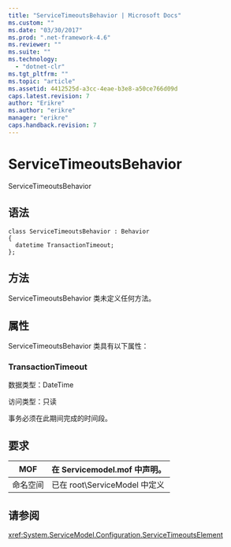 ```yaml
---
title: "ServiceTimeoutsBehavior | Microsoft Docs"
ms.custom: ""
ms.date: "03/30/2017"
ms.prod: ".net-framework-4.6"
ms.reviewer: ""
ms.suite: ""
ms.technology: 
  - "dotnet-clr"
ms.tgt_pltfrm: ""
ms.topic: "article"
ms.assetid: 4412525d-a3cc-4eae-b3e8-a50ce766d09d
caps.latest.revision: 7
author: "Erikre"
ms.author: "erikre"
manager: "erikre"
caps.handback.revision: 7
---
```

# ServiceTimeoutsBehavior
ServiceTimeoutsBehavior  
  
## 语法  
  
```  
class ServiceTimeoutsBehavior : Behavior  
{  
  datetime TransactionTimeout;  
};  
```  
  
## 方法  
 ServiceTimeoutsBehavior 类未定义任何方法。  
  
## 属性  
 ServiceTimeoutsBehavior 类具有以下属性：  
  
### TransactionTimeout  
 数据类型：DateTime  
  
 访问类型：只读  
  
 事务必须在此期间完成的时间段。  
  
## 要求  
  
|MOF|在 Servicemodel.mof 中声明。|  
|---------|-----------------------------|  
|命名空间|已在 root\\ServiceModel 中定义|  
  
## 请参阅  
 <xref:System.ServiceModel.Configuration.ServiceTimeoutsElement>